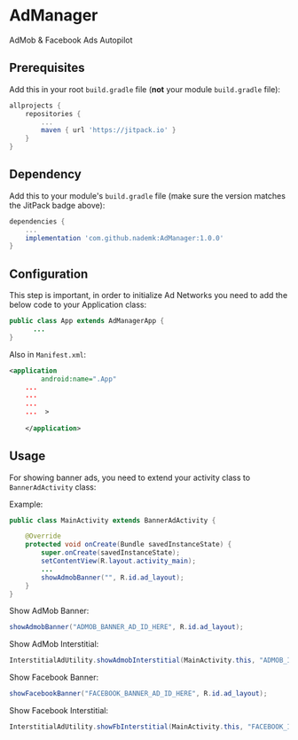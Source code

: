 # AdManager
AdMob &amp; Facebook Ads Autopilot

## Prerequisites

Add this in your root `build.gradle` file (**not** your module `build.gradle` file):

```gradle
allprojects {
	repositories {
		...
		maven { url 'https://jitpack.io' }
	}
}
```

## Dependency

Add this to your module's `build.gradle` file (make sure the version matches the JitPack badge above):

```gradle
dependencies {
	...
	implementation 'com.github.nademk:AdManager:1.0.0'
}
```

## Configuration

This step is important, in order to initialize Ad Networks you need to add the below code to your Application class:

```java
public class App extends AdManagerApp {
      ...
}

```

Also in `Manifest.xml`:

```xml
<application
        android:name=".App"
	...
	...
	...
	...  >
	
    </application>

```

## Usage

For showing banner ads, you need to extend your activity class to `BannerAdActivity` class:

Example:
``` java
public class MainActivity extends BannerAdActivity {

    @Override
    protected void onCreate(Bundle savedInstanceState) {
        super.onCreate(savedInstanceState);
        setContentView(R.layout.activity_main);
        ...
        showAdmobBanner("", R.id.ad_layout);
    }
}
```

Show AdMob Banner:

``` java
showAdmobBanner("ADMOB_BANNER_AD_ID_HERE", R.id.ad_layout);
```
Show AdMob Interstitial:

``` java
InterstitialAdUtility.showAdmobInterstitial(MainActivity.this, "ADMOB_INTERSTITIAL_AD_ID_HERE", 1);
```

Show Facebook Banner:

``` java
showFacebookBanner("FACEBOOK_BANNER_AD_ID_HERE", R.id.ad_layout);
```
Show Facebook Interstitial:

``` java
InterstitialAdUtility.showFbInterstitial(MainActivity.this, "FACEBOOK_INTERSTITIAL_AD_ID_HERE", 1);
```
